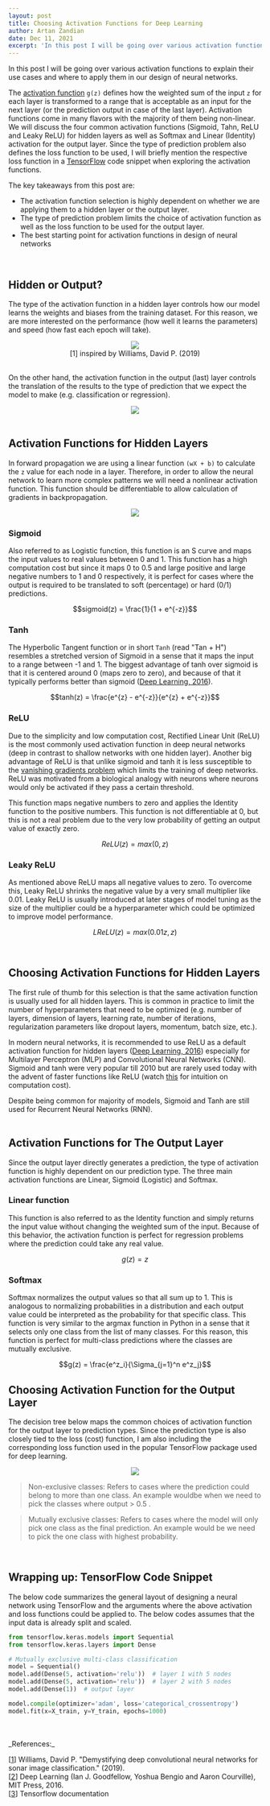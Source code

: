 ```yaml
---
layout: post
title: Choosing Activation Functions for Deep Learning
author: Artan Zandian
date: Dec 11, 2021
excerpt: 'In this post I will be going over various activation functions to explain their use cases and where to apply them in our design of neural networks.'
---
```


In this post I will be going over various activation functions to explain their use cases and where to apply them in our design of neural networks.  

The [activation function](https://en.wikipedia.org/wiki/Activation_function) `g(z)` defines how the weighted sum of the input `z` for each layer is transformed to a range that is acceptable as an input for the next layer (or the prediction output in case of the last layer). Activation functions come in many flavors with the majority of them being non-linear. We will discuss the four common activation functions (Sigmoid, Tahn, ReLU and Leaky ReLU) for hidden layers as well as Softmax and Linear (Identity) activation for the output layer. Since the type of prediction problem also defines the loss function to be used, I will briefly mention the respective loss function in a [TensorFlow](https://www.tensorflow.org/) code snippet when exploring the activation functions.


The key takeaways from this post are:
- The activation function selection is highly dependent on whether we are applying them to a hidden layer or the output layer.
- The type of prediction problem limits the choice of activation function as well as the loss function to be used for the output layer.
- The best starting point for activation functions in design of neural networks  
<br>


## Hidden or Output?  
The type of the activation function in a hidden layer controls how our model learns the weights and biases from the training dataset. For this reason, we are more interested on the performance (how well it learns the parameters) and speed (how fast each epoch will take).  

<center><img src = "https://github.com/artanzand/artanzand.github.io/blob/master/_posts/img/activation_table.PNG?raw=True"></center>
<caption><center>[1] inspired by Williams, David P. (2019)</center></caption>  
<br>
  

On the other hand, the activation function in the output (last) layer controls the translation of the results to the type of prediction that we expect the model to make (e.g. classification or regression).

<center><img src = "https://github.com/artanzand/artanzand.github.io/blob/master/_posts/img/output_activation.PNG?raw=True"></center>
<br>

## Activation Functions for Hidden Layers
In forward propagation we are using a linear function `(wX + b)` to calculate the `z` value for each node in a layer. Therefore, in order to allow the neural network to learn more complex patterns we will need a nonlinear activation function. This function should be differentiable to allow calculation of gradients in backpropagation.

<center><img src = "https://github.com/artanzand/artanzand.github.io/blob/master/_posts/img/activations.PNG?raw=True"></center>


### Sigmoid
Also referred to as Logistic function, this function is an S curve and maps the input values to real values between 0 and 1. This function has a high computation cost but since it maps 0 to 0.5 and large positive and large negative numbers to 1 and 0 respectively, it is perfect for cases where the output is required to be translated to soft (percentage) or hard (0/1) predictions.  
 
$$sigmoid(z) = \frac{1}{1 + e^{-z}}$$


### Tanh
The Hyperbolic Tangent function or in short `Tanh` (read "Tan + H") resembles a stretched version of Sigmoid in a sense that it maps the input to a range between -1 and 1. The biggest advantage of tanh over sigmoid is that it is centered around 0 (maps zero to zero), and because of that it typically performs better than sigmoid ([Deep Learning, 2016](https://www.deeplearningbook.org/)).  

$$tanh(z) = \frac{e^{z} - e^{-z}}{e^{z} + e^{-z}}$$  

### ReLU
Due to the simplicity and low computation cost, Rectified Linear Unit (ReLU) is the most commonly used activation function in deep neural networks (deep in contrast to shallow networks with one hidden layer). Another big advantage of ReLU is that unlike sigmoid and tanh it is less susceptible to the [vanishing gradients problem](https://en.wikipedia.org/wiki/Vanishing_gradient_problem) which limits the training of deep networks. ReLU was motivated from a biological analogy with neurons where neurons would only be activated if they pass a certain threshold.   

This function maps negative numbers to zero and applies the Identity function to the positive numbers. This function is not differentiable at 0, but this is not a real problem due to the very low probability of getting an output value of exactly zero.  

$$ReLU(z) = max(0, z)$$  

### Leaky ReLU
As mentioned above ReLU maps all negative values to zero. To overcome this, Leaky ReLU shrinks the negative value by a very small multiplier like 0.01. Leaky ReLU is usually introduced at later stages of model tuning as the size of the multiplier could be a hyperparameter which could be optimized to improve model performance.  

$$LReLU(z) = max(0.01z, z)$$  

<br>

## Choosing Activation Functions for Hidden Layers

The first rule of thumb for this selection is that the same activation function is usually used for all hidden layers. This is common in practice to limit the number of hyperparameters that need to be optimized (e.g. number of layers, dimension of layers, learning rate, number of iterations, regularization parameters like dropout layers, momentum, batch size, etc.).  

In modern neural networks, it is recommended to use ReLU as a default activation function for hidden layers ([Deep Learning, 2016](https://www.deeplearningbook.org/)) especially for Multilayer Perceptron (MLP) and Convolutional Neural Networks (CNN). Sigmoid and tanh were very popular till 2010 but are rarely used today with the advent of faster functions like ReLU (watch [this](https://www.youtube.com/watch?v=aircAruvnKk&list=PLZHQObOWTQDNU6R1_67000Dx_ZCJB-3pi&index=1&ab_channel=3Blue1Brown) for intuition on computation cost).  

Despite being common for majority of models, Sigmoid and Tanh are still used for Recurrent Neural Networks (RNN).  
<br>
## Activation Functions for The Output Layer
Since the output layer directly generates a prediction, the type of activation function is highly dependent on our prediction type. The three main activation functions are Linear, Sigmoid (Logistic) and Softmax. 
### Linear function
This function is also referred to as the Identity function and simply returns the input value without changing the weighted sum of the input. Because of this behavior, the activation function is perfect for regression problems where the prediction could take any real value.  

$$ g(z) = z $$  

### Softmax
Softmax normalizes the output values so that all sum up to 1. This is analogous to normalizing probabilities in a distribution and each output value could be interpreted as the probability for that specific class. This function is very similar to the argmax function in Python in a sense that it selects only one class from the list of many classes. For this reason, this function is perfect for multi-class predictions where the classes are mutually exclusive.

$$g(z) = \frac{e^z_i}{\Sigma_{j=1}^n e^z_j}$$  


## Choosing Activation Function for the Output Layer
The decision tree below maps the common choices of activation function for the output layer to prediction types. Since the prediction type is also closely tied to the loss (cost) function, I am also including the corresponding loss function used in the popular TensorFlow package used for deep learning.

<center><img src = "https://github.com/artanzand/artanzand.github.io/blob/master/_posts/img/output_layer.PNG?raw=True"></center>


> Non-exclusive classes: Refers to cases where the prediction could belong to more than one class. An example wouldbe when we need to pick the classes where output > 0.5 .   

> Mutually exclusive classes: Refers to cases where the model will only pick one class as the final prediction. An example would be we need to pick the one class with highest probability.

<br>

## Wrapping up: TensorFlow Code Snippet
The below code summarizes the general layout of designing a neural network using TensorFlow and the arguments where the above activation and loss functions could be applied to. The below codes assumes that the input data is already split and scaled.  

```python
from tensorflow.keras.models import Sequential
from tensorflow.keras.layers import Dense

# Mutually exclusive multi-class classification
model = Sequential()
model.add(Dense(5, activation='relu'))  # layer 1 with 5 nodes
model.add(Dense(5, activation='relu'))  # layer 2 with 5 nodes
model.add(Dense(1))  # output layer

model.compile(optimizer='adam', loss='categorical_crossentropy')
model.fit(x=X_train, y=Y_train, epochs=1000)
```

<br>
<br>
_References:_  

[[1](https://www.cs.ryerson.ca/~aharley/neural-networks/)] Williams, David P. "Demystifying deep convolutional neural networks for sonar image classification." (2019).  
[[2](https://www.deeplearningbook.org/)] Deep Learning (Ian J. Goodfellow, Yoshua Bengio and Aaron Courville), MIT Press, 2016.  
[[3](https://www.tensorflow.org/api_docs/python/tf)] Tensorflow documentation
